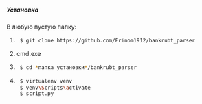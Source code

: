##### Установка
В любую пустую папку:
1. ```sh
    $ git clone https://github.com/Frinom1912/bankrubt_parser
   ```
2. cmd.exe
3. ```sh
    $ cd *папка установки*/bankrubt_parser
    ```
4. ```sh
    $ virtualenv venv
    $ venv\Scripts\activate
    $ script.py
    ```